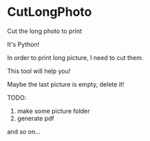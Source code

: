 # CutLongPhoto
Cut the long photo to print


It's Python!

In order to print long picture, I need to cut them.

This tool will help you!

Maybe the last picture is empty, delete it!

TODO:
1. make some picture folder
2. generate pdf

and so on...
